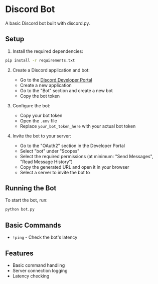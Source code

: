 # Discord Bot

A basic Discord bot built with discord.py.

## Setup

1. Install the required dependencies:
```bash
pip install -r requirements.txt
```

2. Create a Discord application and bot:
   - Go to the [Discord Developer Portal](https://discord.com/developers/applications)
   - Create a new application
   - Go to the "Bot" section and create a new bot
   - Copy the bot token

3. Configure the bot:
   - Copy your bot token
   - Open the `.env` file
   - Replace `your_bot_token_here` with your actual bot token

4. Invite the bot to your server:
   - Go to the "OAuth2" section in the Developer Portal
   - Select "bot" under "Scopes"
   - Select the required permissions (at minimum: "Send Messages", "Read Message History")
   - Copy the generated URL and open it in your browser
   - Select a server to invite the bot to

## Running the Bot

To start the bot, run:
```bash
python bot.py
```

## Basic Commands

- `!ping` - Check the bot's latency

## Features

- Basic command handling
- Server connection logging
- Latency checking
